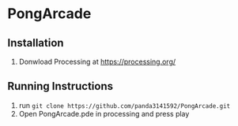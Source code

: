 # PongArcade
## Installation
1. Donwload Processing at https://processing.org/

## Running Instructions
1. run `git clone https://github.com/panda3141592/PongArcade.git`
2. Open PongArcade.pde in processing and press play
